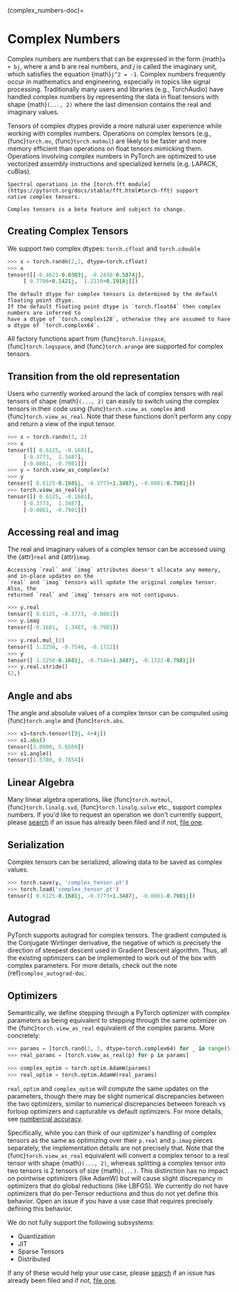 (complex_numbers-doc)=

# Complex Numbers

Complex numbers are numbers that can be expressed in the form {math}`a + bj`, where a and b are real numbers,
and *j* is called the imaginary unit, which satisfies the equation {math}`j^2 = -1`. Complex numbers frequently occur in mathematics and
engineering, especially in topics like signal processing. Traditionally many users and libraries (e.g., TorchAudio) have
handled complex numbers by representing the data in float tensors with shape {math}`(..., 2)` where the last
dimension contains the real and imaginary values.

Tensors of complex dtypes provide a more natural user experience while working with complex numbers. Operations on
complex tensors (e.g., {func}`torch.mv`, {func}`torch.matmul`) are likely to be faster and more memory efficient
than operations on float tensors mimicking them. Operations involving complex numbers in PyTorch are optimized
to use vectorized assembly instructions and specialized kernels (e.g. LAPACK, cuBlas).

```{note}
Spectral operations in the [torch.fft module](https://pytorch.org/docs/stable/fft.html#torch-fft) support
native complex tensors.
```

```{warning}
Complex tensors is a beta feature and subject to change.
```

## Creating Complex Tensors

We support two complex dtypes: `torch.cfloat` and `torch.cdouble`

```python
>>> x = torch.randn(2,2, dtype=torch.cfloat)
>>> x
tensor([[-0.4621-0.0303j, -0.2438-0.5874j],
     [ 0.7706+0.1421j,  1.2110+0.1918j]])
```

```{note}
The default dtype for complex tensors is determined by the default floating point dtype.
If the default floating point dtype is `torch.float64` then complex numbers are inferred to
have a dtype of `torch.complex128`, otherwise they are assumed to have a dtype of `torch.complex64`.
```

All factory functions apart from {func}`torch.linspace`, {func}`torch.logspace`, and {func}`torch.arange` are
supported for complex tensors.

## Transition from the old representation

Users who currently worked around the lack of complex tensors with real tensors of shape {math}`(..., 2)`
can easily to switch using the complex tensors in their code using {func}`torch.view_as_complex`
and {func}`torch.view_as_real`. Note that these functions don’t perform any copy and return a
view of the input tensor.

```python
>>> x = torch.randn(3, 2)
>>> x
tensor([[ 0.6125, -0.1681],
     [-0.3773,  1.3487],
     [-0.0861, -0.7981]])
>>> y = torch.view_as_complex(x)
>>> y
tensor([ 0.6125-0.1681j, -0.3773+1.3487j, -0.0861-0.7981j])
>>> torch.view_as_real(y)
tensor([[ 0.6125, -0.1681],
     [-0.3773,  1.3487],
     [-0.0861, -0.7981]])
```

## Accessing real and imag

The real and imaginary values of a complex tensor can be accessed using the {attr}`real` and
{attr}`imag`.

```{note}
Accessing `real` and `imag` attributes doesn't allocate any memory, and in-place updates on the
`real` and `imag` tensors will update the original complex tensor. Also, the
returned `real` and `imag` tensors are not contiguous.
```

```python
>>> y.real
tensor([ 0.6125, -0.3773, -0.0861])
>>> y.imag
tensor([-0.1681,  1.3487, -0.7981])

>>> y.real.mul_(2)
tensor([ 1.2250, -0.7546, -0.1722])
>>> y
tensor([ 1.2250-0.1681j, -0.7546+1.3487j, -0.1722-0.7981j])
>>> y.real.stride()
(2,)
```

## Angle and abs

The angle and absolute values of a complex tensor can be computed using {func}`torch.angle` and
{func}`torch.abs`.

```python
>>> x1=torch.tensor([3j, 4+4j])
>>> x1.abs()
tensor([3.0000, 5.6569])
>>> x1.angle()
tensor([1.5708, 0.7854])
```

## Linear Algebra

Many linear algebra operations, like {func}`torch.matmul`, {func}`torch.linalg.svd`, {func}`torch.linalg.solve` etc., support complex numbers.
If you'd like to request an operation we don't currently support, please [search](https://github.com/pytorch/pytorch/issues?q=is%3Aissue+is%3Aopen+complex)
if an issue has already been filed and if not, [file one](https://github.com/pytorch/pytorch/issues/new/choose).

## Serialization

Complex tensors can be serialized, allowing data to be saved as complex values.

```python
>>> torch.save(y, 'complex_tensor.pt')
>>> torch.load('complex_tensor.pt')
tensor([ 0.6125-0.1681j, -0.3773+1.3487j, -0.0861-0.7981j])
```

## Autograd

PyTorch supports autograd for complex tensors. The gradient computed is the Conjugate Wirtinger derivative,
the negative of which is precisely the direction of steepest descent used in Gradient Descent algorithm. Thus,
all the existing optimizers can be implemented to work out of the box with complex parameters. For more details,
check out the note {ref}`complex_autograd-doc`.

## Optimizers

Semantically, we define stepping through a PyTorch optimizer with complex parameters as being equivalent to stepping
through the same optimizer on the {func}`torch.view_as_real` equivalent of the complex params. More concretely:

```python
>>> params = [torch.rand(2, 3, dtype=torch.complex64) for _ in range(5)]
>>> real_params = [torch.view_as_real(p) for p in params]

>>> complex_optim = torch.optim.AdamW(params)
>>> real_optim = torch.optim.AdamW(real_params)
```

`real_optim` and `complex_optim` will compute the same updates on the parameters, though there may be slight numerical
discrepancies between the two optimizers, similar to numerical discrepancies between foreach vs forloop optimizers
and capturable vs default optimizers. For more details, see [numbercial accuracy](https://pytorch.org/docs/stable/notes/numerical_accuracy.html).

Specifically, while you can think of our optimizer's handling of complex tensors as the same as optimizing over their
`p.real` and `p.imag` pieces separately, the implementation details are not precisely that. Note that the
{func}`torch.view_as_real` equivalent will convert a complex tensor to a real tensor with shape {math}`(..., 2)`,
whereas splitting a complex tensor into two tensors is 2 tensors of size {math}`(...)`. This distinction has no impact on
pointwise optimizers (like AdamW) but will cause slight discrepancy in optimizers that do global reductions (like LBFGS).
We currently do not have optimizers that do per-Tensor reductions and thus do not yet define this behavior. Open an issue
if you have a use case that requires precisely defining this behavior.

We do not fully support the following subsystems:

* Quantization
* JIT
* Sparse Tensors
* Distributed

If any of these would help your use case, please [search](https://github.com/pytorch/pytorch/issues?q=is%3Aissue+is%3Aopen+complex)
if an issue has already been filed and if not, [file one](https://github.com/pytorch/pytorch/issues/new/choose).
